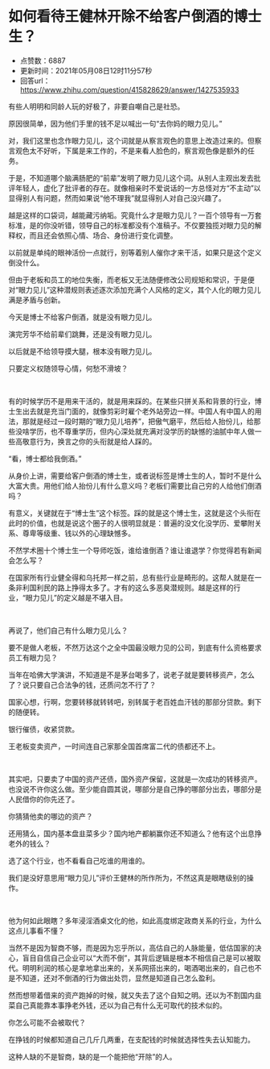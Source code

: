 # 如何看待王健林开除不给客户倒酒的博士生？
- 点赞数：6887
- 更新时间：2021年05月08日12时11分57秒
- 回答url：https://www.zhihu.com/question/415828629/answer/1427535933
<body>
 <p data-pid="HMz4NPX1">有些人明明和同龄人玩的好极了，非要自嘲自己是社恐。</p>
 <p data-pid="k_XFNWvo">原因很简单，因为他们手里的钱不足以喊出一句“去你妈的眼力见儿。”</p>
 <p data-pid="HKX0osf1">对，我们这里也念作眼力见儿，这个词就是从察言观色的意思上改造过来的。但察言观色太不好听，下属是来工作的，不是来看人脸色的，察言观色像是额外的任务。</p>
 <p data-pid="zqgOURIg">于是，不知道哪个脑满肠肥的“前辈”发明了眼力见儿这个词。从别人主观出发去批评年轻人，虚化了批评者的存在。就像相亲时不爱说话的一方总怪对方“不主动”以显得别人有问题，然而如果说“他不理我”就显得别人对自己没兴趣了。</p>
 <p data-pid="rZjavVJf">越是这样的口袋词，越能藏污纳垢。究竟什么才是眼力见儿？一百个领导有一万套标准，是的你没听错，领导自己的标准都没有个准稿子。不仅要独揽对眼力见的解释权，而且还会依照心情、场合、身份进行变化调整。</p>
 <p data-pid="7nzAT6-0">以前就是单纯的眼神活份一点就行，别等着别人催你才来干活，如果只是这个定义倒没什么。</p>
 <p data-pid="P40wObym">但由于老板和员工的地位失衡，而老板又无法随便修改公司规矩和常识，于是便对“眼力见儿”这种潜规则表述逐次添加充满个人风格的定义，其个人化的眼力见儿满是矛盾与创新。</p>
 <p data-pid="ns5fKIN6">今天是博士不给客户倒酒，就是没有眼力见儿。</p>
 <p data-pid="EwNMlDzn">演完芳华不给前辈们跳舞，还是没有眼力见儿。</p>
 <p data-pid="YUDD4bVw">以后就是不给领导摸大腿，根本没有眼力见儿。</p>
 <p data-pid="F1r6AO2B">只要定义权随领导心情，何愁不滑坡？</p>
 <p class="ztext-empty-paragraph"><br></p>
 <p data-pid="X-EMHrPI">有的时候学历不是用来干活的，就是用来踩的。在某些只拼关系和背景的行业，博士生出去就是充当门面的，就像剪彩时雇个老外站旁边一样。中国人有中国人的用法，那就是经过一段时期的“眼力见儿培养”，把傲气磨平，然后给人抬份儿，给那些没啥学历，也不尊重学历，但内心深处就充满对没学历的缺憾的油腻中年人做一些高敬意行为，换言之你的头衔就是给人踩的。</p>
 <p data-pid="kiiMNCiE">“看，博士都给我倒酒。”</p>
 <p data-pid="l0gn28TZ">从身价上讲，需要给客户倒酒的博士生，或者说标签是博士生的人，暂时不是什么大富大贵。用他们给人抬份儿有什么意义吗？老板们需要比自己穷的人给他们倒酒吗？</p>
 <p data-pid="OefteXOM">有意义，关键就在于“博士生”这个标签。踩的就是这个博士生，这就是这个头衔在此时的价值，也就是说这个圈子的人很明显就是：普遍的没文化没学历、爱攀附关系、尊卑等级重、钱以外的心理缺憾多。</p>
 <p data-pid="iEkoaf90">不然学术圈十个博士生一个导师吃饭，谁给谁倒酒？谁让谁退学？你觉得若有新闻会怎么写？</p>
 <p data-pid="5V_2qZuQ">在国家所有行业健全得和乌托邦一样之前，总有些行业是畸形的。这帮人就是在一条非利国利民的路上挣得太多了。才有的这么多恶臭潜规则。越是这样的行业，“眼力见儿”的定义越是不堪入目。</p>
 <p class="ztext-empty-paragraph"><br></p>
 <p data-pid="xUZu4HOM">再说了，他们自己有什么眼力见儿么？</p>
 <p data-pid="uG37OlSd">要不是做人老板，不然万达这个之全中国最没眼力见的公司，到底有什么资格要求员工有眼力见？</p>
 <p data-pid="dIoBa-4y">当年在哈佛大学演讲，不知道是不是茅台喝多了，说老子就是要转移资产，怎么了？说只要自己合法争的钱，还质问怎不行了？</p>
 <p data-pid="Ui1EwvMJ">国家心想，行啊，您要转移就转转吧，别转属于老百姓血汗钱的那部分贷款。剩下的随便转。</p>
 <p data-pid="TH2Dldtg">银行催债，收紧贷款。</p>
 <p data-pid="3Z1AzDr7">王老板变卖资产，一时间连自己家那全国首席富二代的债都还不上。</p>
 <p class="ztext-empty-paragraph"><br></p>
 <p data-pid="ICoHKaaG">其实吧，只要卖了中国的资产还债，国外资产保留，这就是一次成功的转移资产。也没说不许你这么做。至少能自圆其说，哪部分是自己挣的哪部分出去，哪部分是人民借你的你先还了。</p>
 <p data-pid="R_vbneTf">你猜猜他卖的哪边的资产？</p>
 <p data-pid="ciF0KcQ0">还用猜么，国内基本盘韭菜多少？国内地产都躺赢你还不知道么？他有这个出息挣老外的钱么？</p>
 <p data-pid="2nAsqFcy">选了这个行业，也不看看自己吃谁的用谁的。</p>
 <p data-pid="V_M2RrXe">我们是没好意思用“眼力见儿”评价王健林的所作所为，不然这真是眼瞎级别的操作。</p>
 <p class="ztext-empty-paragraph"><br></p>
 <p data-pid="GClNefl7">他为何如此眼瞎？多年浸淫酒桌文化的他，如此高度绑定政商关系的行业，为什么这点儿事看不懂？</p>
 <p data-pid="ELF1hcub">当然不是因为智商不够，而是因为忘乎所以，高估自己的人脉能量，低估国家的决心，盲目自信自己企业可以“大而不倒”，其背后逻辑是根本不相信自己是可以被取代。明明利润的核心是拿地拿出来的，关系网搭出来的，喝酒喝出来的，自己也不是不知道，还对不倒酒的行为做出处罚，显然是知道自己怎么盈利。</p>
 <p data-pid="WqVBCMS6">然而想带着借来的资产跑掉的时候，就又失去了这个自知之明。还以为不割国内韭菜自己真能靠本事挣老外钱，还以为自己有什么无可取代的技术似的。</p>
 <p data-pid="pdev9-na">你怎么可能不会被取代？</p>
 <p data-pid="TuV0UKTK">在挣钱的时候都知道自己几斤几两重，在支配钱的时候就选择性失去认知能力。</p>
 <p data-pid="oFwctINB">这种人缺的不是智商，缺的是一个能把他“开除”的人。</p>
</body>